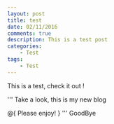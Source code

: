 ```yaml
---
layout: post
title: test
date: 02/11/2016  
comments: true
description: This is a test post
categories: 
    - Test
tags: 
    - Test
---
```


This is a test, check it out !

'''
Take a look, this is my new blog

@{ Please enjoy! }
'''
GoodBye
